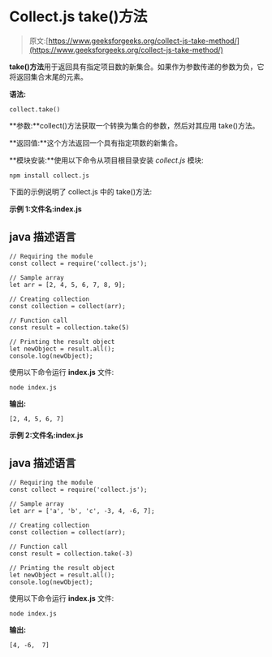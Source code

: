 # Collect.js take()方法

> 原文:[https://www.geeksforgeeks.org/collect-js-take-method/](https://www.geeksforgeeks.org/collect-js-take-method/)

**take()方法**用于返回具有指定项目数的新集合。如果作为参数传递的参数为负，它将返回集合末尾的元素。

**语法:**

```
collect.take()
```

**参数:**collect()方法获取一个转换为集合的参数，然后对其应用 take()方法。

**返回值:**这个方法返回一个具有指定项数的新集合。

**模块安装:**使用以下命令从项目根目录安装 *collect.js* 模块:

```
npm install collect.js
```

下面的示例说明了 collect.js 中的 take()方法:

**示例 1:文件名:index.js**

## java 描述语言

```
// Requiring the module
const collect = require('collect.js'); 

// Sample array
let arr = [2, 4, 5, 6, 7, 8, 9]; 

// Creating collection
const collection = collect(arr); 

// Function call
const result = collection.take(5)

// Printing the result object
let newObject = result.all();
console.log(newObject);
```

使用以下命令运行 **index.js** 文件:

```
node index.js
```

**输出:**

```
[2, 4, 5, 6, 7]
```

**示例 2:文件名:index.js**

## java 描述语言

```
// Requiring the module
const collect = require('collect.js'); 

// Sample array
let arr = ['a', 'b', 'c', -3, 4, -6, 7]; 

// Creating collection
const collection = collect(arr); 

// Function call
const result = collection.take(-3)

// Printing the result object
let newObject = result.all();
console.log(newObject);
```

使用以下命令运行 **index.js** 文件:

```
node index.js
```

**输出:**

```
[4, -6,  7]
```